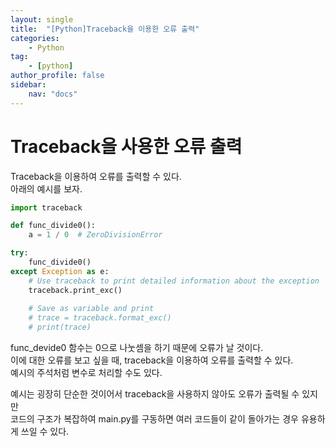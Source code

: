 ```yaml
---
layout: single
title:  "[Python]Traceback을 이용한 오류 출력"
categories: 
    - Python
tag:
    - [python]    
author_profile: false
sidebar:
    nav: "docs"
---
```


# Traceback을 사용한 오류 출력
Traceback을 이용하여 오류를 출력할 수 있다.  
아래의 예시를 보자.  
```python
import traceback

def func_divide0():
    a = 1 / 0  # ZeroDivisionError 

try:
    func_divide0()
except Exception as e:
    # Use traceback to print detailed information about the exception
    traceback.print_exc()
    
    # Save as variable and print
    # trace = traceback.format_exc()
    # print(trace)
```
func_devide0 함수는 0으로 나눗셈을 하기 때문에 오류가 날 것이다.  
이에 대한 오류를 보고 싶을 때, traceback을 이용하여 오류를 출력할 수 있다.  
예시의 주석처럼 변수로 처리할 수도 있다.

예시는 굉장히 단순한 것이어서 traceback을 사용하지 않아도 오류가 출력될 수 있지만  
코드의 구조가 복잡하여 main.py를 구동하면 여러 코드들이 같이 돌아가는 경우 유용하게 쓰일 수 있다.


